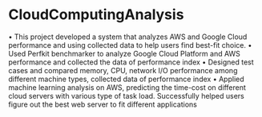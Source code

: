 # CloudComputingAnalysis
•	This project developed a system that analyzes AWS and Google Cloud performance and using collected data to help users find best-fit choice.
•	Used Perfkit benchmarker to analyze Google Cloud Platform and AWS performance and collected the data of performance index
•	Designed test cases and compared memory, CPU, network I/O performance among different machine types, collected data of performance index
•	Applied machine learning analysis on AWS, predicting the time-cost on different cloud servers with various type of task load.
Successfully helped users figure out the best web server to fit different applications
